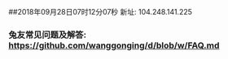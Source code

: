 ##2018年09月28日07时12分07秒 新址: 104.248.141.225
### 兔友常见问题及解答: https://github.com/wanggonging/d/blob/w/FAQ.md
